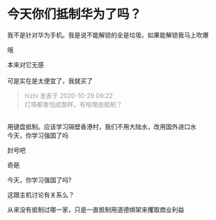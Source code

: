 # 今天你们抵制华为了吗？


我不是针对华为手机。我是说不能解锁的全是垃圾。如果能解锁我马上吹爆

哦

本来对它无感<br />
<br />
可是实在是太便宜了，我就买了

<div class="quote"><blockquote><font color="#999999">hizhi 发表于 2020-10-29 09:22</font><br />
<font color="#999999">灯塔都害怕成那样，有啥理由抵制？</font></blockquote></div><br />
用键盘抵制。应该学习隔壁香港村，我们不用大陆水，改用国外进口水

<br />
今天，你学习强国了吗

封号吧

奇葩

今天，你学习强国了吗?

这跟主机讨论有关系么？

从来没有抵制过哪一家，只是一直抵制用道德绑架来攫取商业利益
